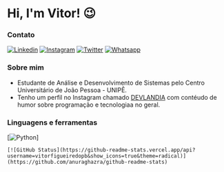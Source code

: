 # Hi, I'm Vitor! 😉

### Contato
[![Linkedin](https://img.shields.io/badge/LinkedIn-0077B5?style=for-the-badge&logo=linkedin&logoColor=white)](https://www.linkedin.com/in/vitorfigueiredopb/)
[![Instagram](https://img.shields.io/badge/Instagram-E4405F?style=for-the-badge&logo=instagram&logoColor=white)](https://twitter.com/vitorfigueiredopb)
[![Twitter](https://img.shields.io/badge/Twitter-1DA1F2?style=for-the-badge&logo=twitter&logoColor=white)](https://twitter.com/vitordeveloper)
[![Whatsapp](https://img.shields.io/badge/WhatsApp-25D366?style=for-the-badge&logo=whatsapp&logoColor=white)](https://api.whatsapp.com/send?phone=5583981987597&text=Ol%C3%A1%20Vitor!%20Vi%20seu%20GitHub%20e%20quero%20conversar%20com%20voc%C3%AA.)

### Sobre mim

- Estudante de Análise e Desenvolvimento de Sistemas pelo Centro Universitário de João Pessoa - UNIPÊ.
- Tenho um perfil no Instagram chamado [DEVLANDIA](https://www.instagram.com/devlandia) com contéudo de humor sobre programação e tecnologiaa no geral.

### Linguagens e ferramentas

[![Python](https://img.shields.io/badge/HTML5-E34F26?style=for-the-badge&logo=html5&logoColor=white
)]

  
    
    [![GitHub Status](https://github-readme-stats.vercel.app/api?username=vitorfigueiredopb&show_icons=true&theme=radical)](https://github.com/anuraghazra/github-readme-stats)
